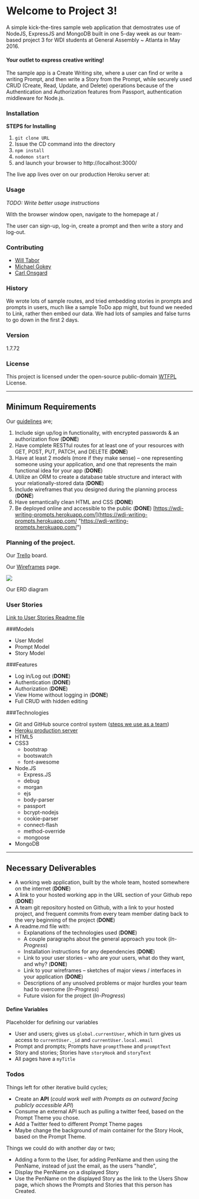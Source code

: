 # Welcome to Project 3!


A simple kick-the-tires sample web application that demostrates use of NodeJS, ExpressJS and MongoDB built in one 5-day week as our team-based project 3 for WDI students at General Assembly ~ Atlanta in May 2016.

#### Your outlet to express creative writing!
The sample app is a Create Writing site, where a user can find or write a writing Prompt, and then write a Story from the Prompt, while securely used CRUD (Create, Read, Update, and Delete) operations because of the Authentication and Authorization features from Passport, authentication middleware for Node.js.


### Installation


**STEPS for Installing**

1. `git clone URL`
2. Issue the CD command into the directory
3. `npm install`
4. `nodemon start`
5. and launch your browser to http://localhost:3000/

The live app lives over on our production Heroku server at: *<URL-link>*



### Usage

*TODO: Write better usage instructions*

With the browser window open, navigate to the homepage at /

The user can sign-up, log-in, create a prompt and then write a story and log-out.


### Contributing
- [Will Tabor](https://github.com/wtabor)
- [Michael Gokey](https://github.com/gokemon)
- [Carl Onsgard](https://github.com/Carlco15)



### History

We wrote lots of sample routes, and tried embedding stories in prompts and prompts in users, much like a sample ToDo app might, but found we needed to Link, rather then embed our data. We had lots of samples and false turns to go down in the first 2 days.

### Version
1.7.72


### License

This project is licensed under the open-source public-domain [WTFPL](http://en.wikipedia.org/wiki/WTFPL) License.


----------

## Minimum Requirements
Our [guidelines](https://github.com/ATL-WDI-Exercises/project-three-requirements) are;

1. Include sign up/log in functionality, with encrypted passwords & an authorization flow (**DONE**)
1. Have complete RESTful routes for at least one of your resources with GET, POST, PUT, PATCH, and DELETE (**DONE**)
1. Have at least 2 models (more if they make sense) – one representing someone using your application, and one that represents the main functional idea for your app (**DONE**)
1. Utilize an ORM to create a database table structure and interact with your relationally-stored data (**DONE**)
1. Include wireframes that you designed during the planning process (**DONE**)
1. Have semantically clean HTML and CSS (**DONE**)
1. Be deployed online and accessible to the public (**DONE**)
 [https://wdi-writing-prompts.herokuapp.com/](https://wdi-writing-prompts.herokuapp.com/ "https://wdi-writing-prompts.herokuapp.com/")




### Planning of the project. 

Our [Trello](https://trello.com/b/jOxDUXPN/project-3 "Our Trello board") board.

Our [Wireframes](https://github.com/wtabor/wdi-project-3/blob/master/documentation/wrireframedesigns.md "Our Wireframes page") page.

![](https://raw.githubusercontent.com/wtabor/wdi-project-3/master/documentation/images/erd.png)

Our ERD diagram 

### User Stories
[Link to User Stories Readme file](https://github.com/wtabor/wdi-project-3/blob/master/documentation/userstories.md)


###Models
-   User Model
-   Prompt Model
-   Story Model

###Features
  - Log in/Log out (**DONE**)
  - Authentication (**DONE**)
  - Authorization (**DONE**)
  - View Home without logging in (**DONE**)
  - Full CRUD with hidden editing

###Technologies
- Git and GitHub source control system
([steps we use as a team](https://github.com/wtabor/wdi-project-3/blob/master/documentation/git-steps.md))
-  [Heroku production server](https://wdi-writing-prompts.herokuapp.com/ "https://wdi-writing-prompts.herokuapp.com/")
- HTML5
- CSS3
 	- bootstrap
	- bootswatch
	- font-awesome
- Node.JS
  - Express.JS
  - debug
  - morgan
  - ejs
  - body-parser
  - passport
  - bcrypt-nodejs
  - cookie-parser
  - connect-flash
  - method-override
  - mongoose
- MongoDB


----------
## Necessary Deliverables ##

- A working web application, built by the whole team, hosted somewhere on the internet (**DONE**)
- A link to your hosted working app in the URL section of your Github repo (**DONE**)
- A team git repository hosted on Github, with a link to your hosted project, and frequent commits from every team member dating back to the very beginning of the project (**DONE**)
- A readme.md file with: 
	- Explanations of the technologies used (**DONE**)
	- A couple paragraphs about the general approach you took (*In-Progress*)
	- Installation instructions for any dependencies (**DONE**)
	- Link to your user stories – who are your users, what do they want, and why? (**DONE**) 
	- Link to your wireframes – sketches of major views / interfaces in your application (**DONE**)
	- Descriptions of any unsolved problems or major hurdles your team had to overcome (*In-Progress*)
	- Future vision for the project (*In-Progress*)



#### Define Variables
Placeholder for defining our variables

-   User and users; gives us `global.currentUser`, which in turn gives us access to `currentUser._id` and `currentUser.local.email`
-   Prompt and prompts; Prompts have `promptTheme` and `promptText`
-   Story and stories; Stories have `storyHook` and `storyText`
-   All pages have a `myTitle`


### Todos

Things left for other iterative build cycles;

- Create an **API** (*could work well with Prompts as an outward facing publicly accessible API*)
- Consume an external API such as pulling a twitter feed, based on the Prompt Theme you chose.
- Add a Twitter feed to different Prompt Theme pages
- Maybe change the background of main container for the Story Hook, based on the Prompt Theme. 

Things we could do with another day or two;

- Adding a form to the User, for adding PenName and then using the PenName, instead of just the email, as the users "handle", 
- Display the PenName on a displayed Story
- Use the PenName on the displayed Story as the link to the Users Show page, which shows the Prompts and Stories that this person has Created. 





